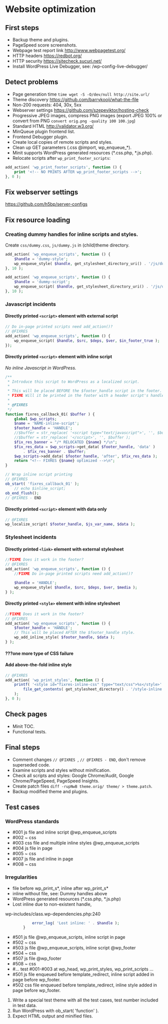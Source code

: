# Website optimization

## First steps

- Backup theme and plugins.
- PageSpeed score screenshots.
- Webpage test report link http://www.webpagetest.org/
- HTTP headers https://redbot.org/
- HTTP security https://sitecheck.sucuri.net/
- Install WordPress Live Debugger, see: /wp-config-live-debugger/

## Detect problems

- Page generation time `time wget -S -O/dev/null http://site.url/`
- Theme discovery https://github.com/barrykooij/what-the-file
- Non-200 requests: 404, 30x, 5xx
- Webserver settings https://github.com/szepeviktor/hosting-check
- Progressive JPEG images, compress PNG images (export JPEG 100% or convert from PNG `convert orig.png -quality 100 100.jpg`)
- Standard HTML http://validator.w3.org/
- MinQueue plugin frontend list.
- Frontend Debugger plugin.
- Create local copies of remote scripts and styles.
- Clean up GET parameters (.css @import, wp_enqueue_*).
- Minit supports WordPress generated resources (*.css.php, *.js.php).
- Relocate scripts after `wp_print_footer_scripts`:

```php
add_action( 'wp_print_footer_scripts', function () {
    print '<!-- NO PRINTS AFTER wp_print_footer_scripts -->';
}, 0 );
```

## Fix webserver settings

https://github.com/h5bp/server-configs

## Fix resource loading


### Creating dummy handles for inline scripts and styles.

Create `css/dummy.css`, `js/dummy.js` in (child)theme directory.

```php
add_action( 'wp_enqueue_scripts', function () {
    $handle = 'dummy-style';
    wp_enqueue_style( $handle, get_stylesheet_directory_uri() . '/js/dummy.css', array(), '1.0', 'all' );
}, 10 );

add_action( 'wp_enqueue_scripts', function () {
    $handle = 'dummy-script';
    wp_enqueue_script( $handle, get_stylesheet_directory_uri() . '/js/dummy.js', array(), '1.0', true );
}, 10 );
```

### Javascript incidents

#### Directly printed `<script>` element with external script

```php
// Do in-page printed scripts need add_action()?
// @FIXRES
add_action( 'wp_enqueue_scripts', function () {
    wp_enqueue_script( $handle, $src, $deps, $ver, $in_footer_true );
});

```

#### Directly printed `<script>` element with inline script

*No inline Javascript in WordPress.*

```php
/**
 * Introduce this script to WordPress as a localized script.
 *
 * This will be placed BEFORE the $footer_handle script in the footer.
 * FIXME Will it be printed in the footer with a header script's handle?
 *
 * @FIXRES
 */
function fixres_callback_01( $buffer ) {
    global $wp_scripts;
    $name = 'NAME-inline-script';
    $footer_handle = 'HANDLE';
    //$buffer = str_replace( '<script type="text/javascript">', '', $buffer );
    //$buffer = str_replace( '</script>', '', $buffer );
    $fix_res_banner = "/* RELOCATED {$name} */\n";
    $fix_res_data = $wp_scripts->get_data( $footer_handle, 'data' )
        . $fix_res_banner . $buffer;
    $wp_scripts->add_data( $footer_handle, 'after', $fix_res_data );
    return "<!-- FIXRES {$name} optimized -->\n";
}

// Wrap inline script printing
// @FIXRES
ob_start( 'fixres_callback_01' );
    // echo $inline_script;
ob_end_flush();
// @FIXRES - END
```

#### Directly printed `<script>` element with data only

```php
// @FIXRES
wp_localize_script( $footer_handle, $js_var_name, $data );
```


### Stylesheet incidents

#### Directly printed `<link>` element with external stylesheet

```php
//FIXME Does it work in the footer?
// @FIXRES
add_action( 'wp_enqueue_scripts', function () {
    //FIXME Do in-page printed scripts need add_action()?

    $handle = 'HANDLE';
    wp_enqueue_style( $handle, $src, $deps, $ver, $media );
} );
```

#### Directly printed `<style>` element with inline stylesheet

```php
//FIXME Does it work in the footer?
// @FIXRES
add_action( 'wp_enqueue_scripts', function () {
    $footer_handle = 'HANDLE';
    // This will be placed AFTER the $footer_handle style.
    wp_add_inline_style( $footer_handle, $data );
} );
```

#### ???one more type of CSS failure

#### Add above-the-fold inline style

```php
// @FIXRES
add_action( 'wp_print_styles', function () {
    printf( '<style id="fixres-inline-css" type="text/css">%s</style>' . "\n",
        file_get_contents( get_stylesheet_directory() . '/style-inline.css' )
    );
}, 0 );
```

## Check pages

- Minit TOC.
- Functional tests.


## Final steps

- Comment changes `// @FIXRES `, `// @FIXRES - END`, don't remove superseded code.
- Examine scripts and styles without minification.
- Check all scripts and styles: Google Chrome/Audit, Google Chrome/PageSpeed, PageSpeed Insights.
- Create patch files `diff -rupNwB theme.orig/ theme/ > theme.patch`.
- Backup modified theme and plugins.

## Test cases

### WordPress standards

- #001 js file and inline script @wp_enqueue_scripts
- #002 ~ css
- #003 css file and multiple inline styles @wp_enqueue_scripts
- #004 js file in page
- #005 ~ css
- #007 js file and inline in page
- #008 ~ css

### Irregularities

- file before wp_print_s*, inline after wp_print_s*
- inline without file, see: Dummy handles above
- WordPress generated resources (*.css.php, *.js.php)
- Lost inline due to non-existent handle,

wp-includes/class.wp-dependencies.php:240
```php
			error_log( 'Lost inline: ' . $handle );
		}
```

- #501 js file @wp_enqueue_scripts, inline script in page
- #502 ~ css
- #503 js file @wp_enqueue_scripts, inline script @wp_footer
- #504 ~ css
- #507 js file @wp_footer
- #508 ~ css
- #... test #001-#003 at wp_head, wp_print_styles, wp_print_scripts ...
- #501 js file enqueued before template_redirect, inline script added in page before wp_footer.
- #502 css file enqueued before template_redirect, inline style added in page before wp_footer.

1. Write a special test theme with all the test cases, test number included in test data.
2. Run WordPress with ob_start( 'function' ).
3. Expect HTML output and minified files.
